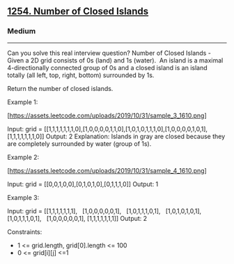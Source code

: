 <h2><a href="https://leetcode.com/problems/number-of-closed-islands/">1254. Number of Closed Islands</a></h2><h3>Medium</h3><hr>Can you solve this real interview question? Number of Closed Islands - Given a 2D grid consists of 0s (land) and 1s (water).  An island is a maximal 4-directionally connected group of 0s and a closed island is an island totally (all left, top, right, bottom) surrounded by 1s.

Return the number of closed islands.



Example 1:

[https://assets.leetcode.com/uploads/2019/10/31/sample_3_1610.png]

Input: grid = [[1,1,1,1,1,1,1,0],[1,0,0,0,0,1,1,0],[1,0,1,0,1,1,1,0],[1,0,0,0,0,1,0,1],[1,1,1,1,1,1,1,0]]
Output: 2
Explanation:
Islands in gray are closed because they are completely surrounded by water (group of 1s).

Example 2:

[https://assets.leetcode.com/uploads/2019/10/31/sample_4_1610.png]

Input: grid = [[0,0,1,0,0],[0,1,0,1,0],[0,1,1,1,0]]
Output: 1

Example 3:

Input: grid = [[1,1,1,1,1,1,1],
               [1,0,0,0,0,0,1],
               [1,0,1,1,1,0,1],
               [1,0,1,0,1,0,1],
               [1,0,1,1,1,0,1],
               [1,0,0,0,0,0,1],
               [1,1,1,1,1,1,1]]
Output: 2



Constraints:

- 1 <= grid.length, grid[0].length <= 100
- 0 <= grid[i][j] <=1

